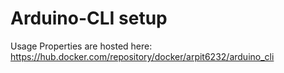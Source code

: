 # Arduino-CLI setup 

Usage Properties are hosted here:  https://hub.docker.com/repository/docker/arpit6232/arduino_cli

